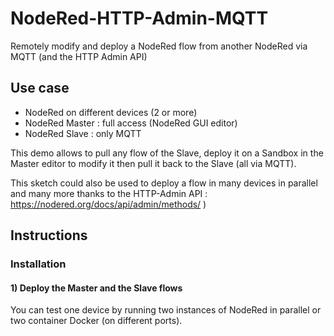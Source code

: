# NodeRed-HTTP-Admin-MQTT
Remotely modify and deploy a NodeRed flow from another NodeRed via MQTT (and the HTTP Admin API)

## Use case
* NodeRed on different devices (2 or more)
* NodeRed Master : full access (NodeRed GUI editor)
* NodeRed Slave : only MQTT 

This demo allows to pull any flow of the Slave, deploy it on a Sandbox in the Master editor to modify it then pull it back to the Slave (all via MQTT). 

This sketch could also be used to deploy a flow in many devices in parallel and many more thanks to the HTTP-Admin API : https://nodered.org/docs/api/admin/methods/ )

## Instructions

### Installation 

#### 1) Deploy the Master and the Slave flows
You can test one device by running two instances of NodeRed in parallel or two container Docker (on different ports).
